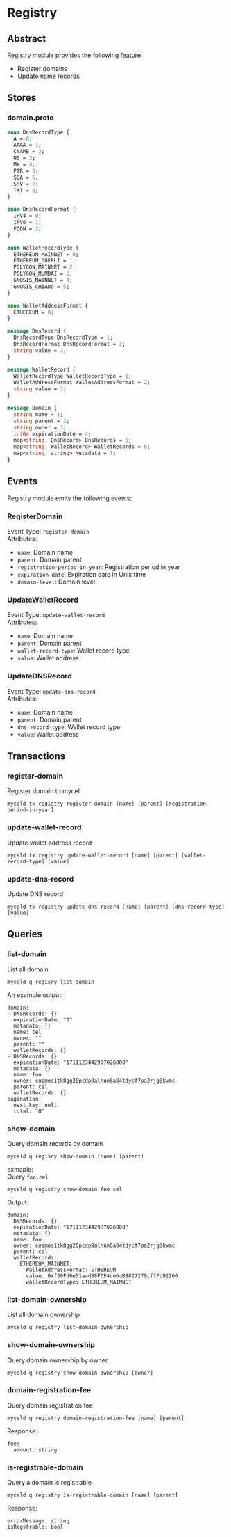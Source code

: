 # Registry

## Abstract
Registry module provides the following feature:
- Register domains
- Update name records

## Stores
### domain.proto
```proto
enum DnsRecordType {
  A = 0;
  AAAA = 1;
  CNAME = 2;
  NS = 3;
  MX = 4;
  PTR = 5;
  SOA = 6;
  SRV = 7;
  TXT = 8;
}

enum DnsRecordFormat {
  IPV4 = 0;
  IPV6 = 1;
  FQDN = 2;
}

enum WalletRecordType {
  ETHEREUM_MAINNET = 0;
  ETHEREUM_GOERLI = 1;
  POLYGON_MAINNET = 2;
  POLYGON_MUMBAI = 3;
  GNOSIS_MAINNET = 4;
  GNOSIS_CHIADO = 5;
}

enum WalletAddressFormat {
  ETHEREUM = 0;
}

message DnsRecord {
  DnsRecordType DnsRecordType = 1;
  DnsRecordFormat DnsRecordFormat = 2;
  string value = 3;
}

message WalletRecord {
  WalletRecordType WalletRecordType = 1;
  WalletAddressFormat WalletAddressFormat = 2;
  string value = 3;
}

message Domain {
  string name = 1; 
  string parent = 2; 
  string owner = 3; 
  int64 expirationDate = 4; 
  map<string, DnsRecord> DnsRecords = 5;
  map<string, WalletRecord> WalletRecords = 6;
  map<string, string> Metadata = 7;
}
```

## Events
Registry module emits the following events:

### RegisterDomain
Event Type: `register-domain`  
Attributes:
- `name`: Domain name
- `parent`: Domain parent
- `registration-period-in-year`:  Registration period in year
- `expiration-date`: Expiration date in Unix time
- `domain-level`: Domain level

### UpdateWalletRecord
Event Type: `update-wallet-record`  
Attributes:
- `name`: Domain name
- `parent`: Domain parent
- `wallet-record-type`: Wallet record type
- `value`: Wallet address

### UpdateDNSRecord
Event Type: `update-dns-record`  
Attributes:
- `name`: Domain name
- `parent`: Domain parent
- `dns-record-type`: Wallet record type
- `value`: Wallet address

## Transactions
### register-domain
Register domain to mycel  

```
myceld tx registry register-domain [name] [parent] [registration-period-in-year]
```

### update-wallet-record
Update wallet address record  

```
myceld tx registry update-wallet-record [name] [parent] [wallet-record-type] [value]
```

### update-dns-record
Update DNS record  

```
myceld tx registry update-dns-record [name] [parent] [dns-record-type] [value]
```


## Queries

### list-domain
List all domain
```
myceld q regisry list-domain
```
An example output:
```
domain:
- DNSRecords: {}
  expirationDate: "0"
  metadata: {}
  name: cel
  owner: ""
  parent: ""
  walletRecords: {}
- DNSRecords: {}
  expirationDate: "1711123442987026000"
  metadata: {}
  name: foo
  owner: cosmos1tk8gg20pcdp9alnnn6a84tdycf7pa2rjg8kwmc
  parent: cel
  walletRecords: {}
pagination:
  next_key: null
  total: "0"
```

### show-domain
Query domain records by domain
```
myceld q regisry show-domain [name] [parent]
```

exmaple:  
Query `foo.cel`  
```
myceld q registry show-domain foo cel
```
Output: 
```
domain:
  DNSRecords: {}
  expirationDate: "1711123442987026000"
  metadata: {}
  name: foo
  owner: cosmos1tk8gg20pcdp9alnnn6a84tdycf7pa2rjg8kwmc
  parent: cel
  walletRecords:
    ETHEREUM_MAINNET:
      WalletAddressFormat: ETHEREUM
      value: 0xf39Fd6e51aad88F6F4ce6aB8827279cffFb92266
      walletRecordType: ETHEREUM_MAINNET
```

### list-domain-ownership
List all domain ownership
```
myceld q registry list-domain-ownership
```

### show-domain-ownership
Query domain ownership by owner
```
myceld q registry show-domain-ownership [owner]    
```

### domain-registration-fee
Query domain registration fee
```
myceld q registry domain-registration-fee [name] [parent]
```
Response:  
```
fee:
  amount: string
```

### is-registrable-domain
Query a domain is registrable
```
myceld q registry is-registrable-domain [name] [parent] 
```
Response:  
```
errorMessage: string
isRegstrable: bool
```



